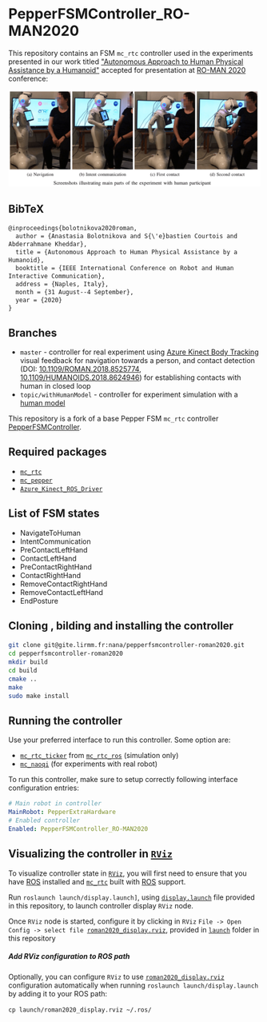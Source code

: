 # PepperFSMController_RO-MAN2020

This repository contains an FSM `mc_rtc` controller used in the experiments presented in our work titled ["Autonomous Approach to Human Physical Assistance by a Humanoid"](https://hal.archives-ouvertes.fr/hal-02615390/document) accepted for presentation at [RO-MAN 2020](http://ro-man2020.unina.it/) conference:

![PepperFSMController_RO-MAN2020](doc/pepperfsmcontroller-romna2020.png "PepperFSMController_RO-MAN2020")

## BibTeX
```
@inproceedings{bolotnikova2020roman,
  author = {Anastasia Bolotnikova and S{\'e}bastien Courtois and Abderrahmane Kheddar},
  title = {Autonomous Approach to Human Physical Assistance by a Humanoid},
  booktitle = {IEEE International Conference on Robot and Human Interactive Communication},
  address = {Naples, Italy},
  month = {31 August--4 September},
  year = {2020}
}
```

## Branches

* `master` - controller for real experiment using [Azure Kinect Body Tracking](https://docs.microsoft.com/en-us/azure/kinect-dk/body-sdk-download) visual feedback for navigation towards a person, and contact detection (DOI: [10.1109/ROMAN.2018.8525774](https://ieeexplore.ieee.org/abstract/document/8525774), [10.1109/HUMANOIDS.2018.8624946](https://ieeexplore.ieee.org/abstract/document/8624946)) for establishing contacts with human in closed loop
* `topic/withHumanModel` - controller for experiment simulation with a [human model](https://gite.lirmm.fr/nana/mc_human)

This repository is a fork of a base Pepper FSM `mc_rtc` controller [PepperFSMController](https://gite.lirmm.fr/mc-controllers/pepperfsmcontroller).

## Required packages

* [`mc_rtc`](https://jrl-umi3218.github.io/mc_rtc/tutorials/introduction/installation-guide.html)
* [`mc_pepper`](https://gite.lirmm.fr/multi-contact/mc_pepper)
* [`Azure_Kinect_ROS_Driver`](https://github.com/microsoft/Azure_Kinect_ROS_Driver)

## List of FSM states

* NavigateToHuman
* IntentCommunication
* PreContactLeftHand
* ContactLeftHand
* PreContactRightHand
* ContactRightHand
* RemoveContactRightHand
* RemoveContactLeftHand
* EndPosture

## Cloning , bilding and installing the controller

```bash
git clone git@gite.lirmm.fr:nana/pepperfsmcontroller-roman2020.git
cd pepperfsmcontroller-roman2020
mkdir build
cd build
cmake ..
make
sudo make install
```

## Running the controller

Use your preferred interface to run this controller. Some option are:

* [`mc_rtc_ticker`](https://github.com/jrl-umi3218/mc_rtc_ros/tree/master/mc_rtc_ticker) from [`mc_rtc_ros`](https://github.com/jrl-umi3218/mc_rtc_ros) (simulation only)
* [`mc_naoqi`](https://gite.lirmm.fr/multi-contact/mc_naoqi) (for experiments with real robot)

To run this controller, make sure to setup correctly following interface configuration entries:

```yaml
# Main robot in controller
MainRobot: PepperExtraHardware
# Enabled controller
Enabled: PepperFSMController_RO-MAN2020
```
## Visualizing the controller in [`RViz`](https://wiki.ros.org/rviz)

To visualize controller state in [`RViz`](https://wiki.ros.org/rviz), you will first need to ensure that you have [ROS](https://www.ros.org/) installed and [`mc_rtc`](https://github.com/jrl-umi3218/mc_rtc) built with [ROS](https://www.ros.org/) support.

Run `roslaunch launch/display.launch]`, using [`display.launch`](launch/display.launch) file provided in this repository, to launch controller display `RViz` node.

Once `RViz` node is started, configure it by clicking in `RViz` `File -> Open Config -> select file `[`roman2020_display.rviz`](launch/roman2020_display.rviz), provided in [`launch`](launch) folder in this repository

##### Add RViz configuration to ROS path

Optionally, you can configure `RViz` to use [`roman2020_display.rviz`](launch/roman2020_display.rviz) configuration automatically when running `roslaunch launch/display.launch` by adding it to your ROS path:

```cp launch/roman2020_display.rviz ~/.ros/```
